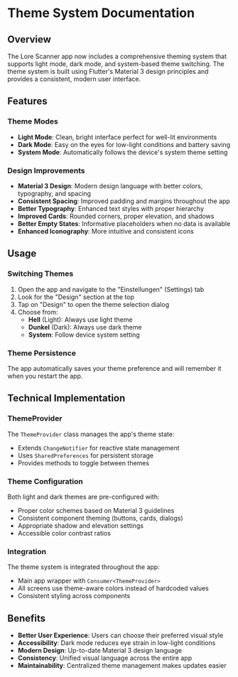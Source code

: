 # Theme System Documentation

## Overview
The Lore Scanner app now includes a comprehensive theming system that supports light mode, dark mode, and system-based theme switching. The theme system is built using Flutter's Material 3 design principles and provides a consistent, modern user interface.

## Features

### Theme Modes
- **Light Mode**: Clean, bright interface perfect for well-lit environments
- **Dark Mode**: Easy on the eyes for low-light conditions and battery saving
- **System Mode**: Automatically follows the device's system theme setting

### Design Improvements
- **Material 3 Design**: Modern design language with better colors, typography, and spacing
- **Consistent Spacing**: Improved padding and margins throughout the app
- **Better Typography**: Enhanced text styles with proper hierarchy
- **Improved Cards**: Rounded corners, proper elevation, and shadows
- **Better Empty States**: Informative placeholders when no data is available
- **Enhanced Iconography**: More intuitive and consistent icons

## Usage

### Switching Themes
1. Open the app and navigate to the "Einstellungen" (Settings) tab
2. Look for the "Design" section at the top
3. Tap on "Design" to open the theme selection dialog
4. Choose from:
   - **Hell** (Light): Always use light theme
   - **Dunkel** (Dark): Always use dark theme
   - **System**: Follow device system setting

### Theme Persistence
The app automatically saves your theme preference and will remember it when you restart the app.

## Technical Implementation

### ThemeProvider
The `ThemeProvider` class manages the app's theme state:
- Extends `ChangeNotifier` for reactive state management
- Uses `SharedPreferences` for persistent storage
- Provides methods to toggle between themes

### Theme Configuration
Both light and dark themes are pre-configured with:
- Proper color schemes based on Material 3 guidelines
- Consistent component theming (buttons, cards, dialogs)
- Appropriate shadow and elevation settings
- Accessible color contrast ratios

### Integration
The theme system is integrated throughout the app:
- Main app wrapper with `Consumer<ThemeProvider>`
- All screens use theme-aware colors instead of hardcoded values
- Consistent styling across components

## Benefits
- **Better User Experience**: Users can choose their preferred visual style
- **Accessibility**: Dark mode reduces eye strain in low-light conditions
- **Modern Design**: Up-to-date Material 3 design language
- **Consistency**: Unified visual language across the entire app
- **Maintainability**: Centralized theme management makes updates easier